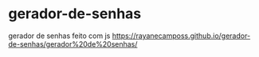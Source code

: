 # gerador-de-senhas
gerador de senhas feito com js
https://rayanecamposs.github.io/gerador-de-senhas/gerador%20de%20senhas/
